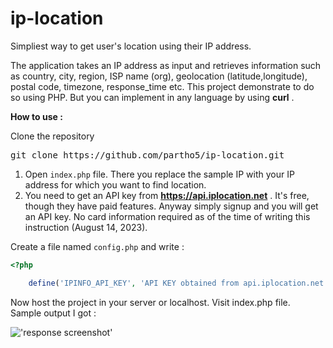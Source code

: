 # ip-location
Simpliest way to get user's location using their IP address.

The application takes an IP address as input and retrieves information such as country, city, region, ISP name (org), geolocation (latitude,longitude), postal code, timezone, response_time etc. This project demonstrate to do so using PHP. But you can implement in any language by using **curl** .

__How to use :__

Clone the repository
<pre>
git clone https://github.com/partho5/ip-location.git
</pre>

1. Open `index.php` file. There you replace the sample IP with your IP address for which you want to find location.
2. You need to get an API key from **https://api.iplocation.net** . It's free, though they have paid features. Anyway simply signup and you will get an API key. No card information required as of the time of writing this instruction (August 14, 2023).

Create a file named `config.php` and write :
```php
<?php

    define('IPINFO_API_KEY', 'API KEY obtained from api.iplocation.net');
```

Now host the project in your server or localhost. Visit index.php file.<br>Sample output I got : <br>

!['response screenshot'](https://i.ibb.co/PgpCwpr/response.png)
